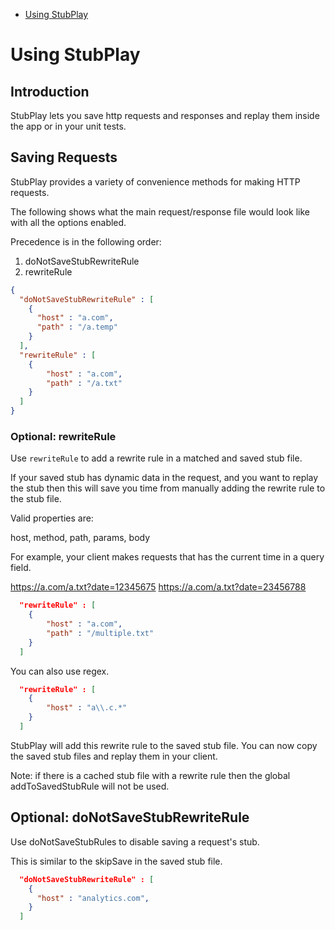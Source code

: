 - [Using StubPlay](#using-stubplay)

# Using StubPlay

## Introduction

StubPlay lets you save http requests and responses and replay them inside the app or in your unit tests.

## Saving Requests
StubPlay provides a variety of convenience methods for making HTTP requests. 

The following shows what the main request/response file would look like with all the options enabled.

Precedence is in the following order:
  1. doNotSaveStubRewriteRule
  1. rewriteRule
  
```json
{  
  "doNotSaveStubRewriteRule" : [
    {
      "host" : "a.com",
      "path" : "/a.temp"
    }
  ],
  "rewriteRule" : [
    {
        "host" : "a.com",
        "path" : "/a.txt"
    }
  ]
}
```

### Optional: rewriteRule

Use `rewriteRule` to add a rewrite rule in a matched and saved stub file.

If your saved stub has dynamic data in the request, and you want to replay the stub then this will save you time from manually adding the rewrite rule to the stub file.

Valid properties are:

host, method, path, params, body

For example, your client makes requests that has the current time in a query field.

https://a.com/a.txt?date=12345675
https://a.com/a.txt?date=23456788

```json
  "rewriteRule" : [
    {
        "host" : "a.com",
        "path" : "/multiple.txt"
    }
  ]
``` 

You can also use regex.

```json
  "rewriteRule" : [
    {
        "host" : "a\\.c.*"
    }
  ]
``` 

StubPlay will add this rewrite rule to the saved stub file.
You can now copy the saved stub files and replay them in your client.

Note: if there is a cached stub file with a rewrite rule then the global addToSavedStubRule will not be used.
 
## Optional: doNotSaveStubRewriteRule

Use doNotSaveStubRules to disable saving a request's stub.

This is similar to the skipSave in the saved stub file.

```json
  "doNotSaveStubRewriteRule" : [
    {
      "host" : "analytics.com",
    }
  ]
```
